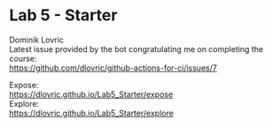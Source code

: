 # Lab 5 - Starter
Dominik Lovric \
Latest issue provided by the bot congratulating me on completing the course: \
https://github.com/dlovric/github-actions-for-ci/issues/7 

Expose: \
https://dlovric.github.io/Lab5_Starter/expose \
Explore: \
https://dlovric.github.io/Lab5_Starter/explore 


